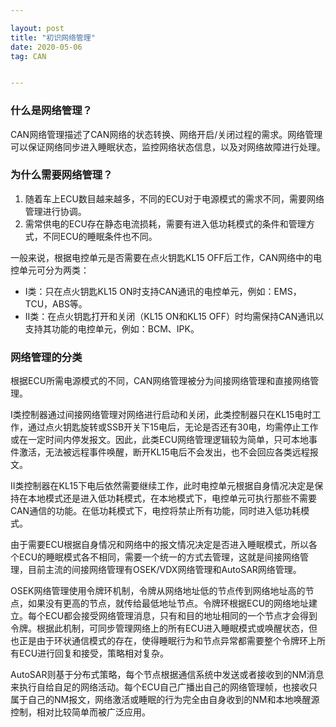 ```yaml
---

layout: post
title: "初识网络管理"
date: 2020-05-06
tag: CAN


---
```


### 什么是网络管理？

CAN网络管理描述了CAN网络的状态转换、网络开启/关闭过程的需求。网络管理可以保证网络同步进入睡眠状态，监控网络状态信息，以及对网络故障进行处理。

### 为什么需要网络管理？

1. 随着车上ECU数目越来越多，不同的ECU对于电源模式的需求不同，需要网络管理进行协调。
2. 需常供电的ECU存在静态电流损耗，需要有进入低功耗模式的条件和管理方式，不同ECU的睡眠条件也不同。

一般来说，根据电控单元是否需要在点火钥匙KL15 OFF后工作，CAN网络中的电控单元可分为两类：

- I类：只在点火钥匙KL15 ON时支持CAN通讯的电控单元，例如：EMS，TCU，ABS等。
- II类：在点火钥匙打开和关闭（KL15 ON和KL15 OFF）时均需保持CAN通讯以支持其功能的电控单元，例如：BCM、IPK。

### 网络管理的分类

根据ECU所需电源模式的不同，CAN网络管理被分为间接网络管理和直接网络管理。

I类控制器通过间接网络管理对网络进行启动和关闭，此类控制器只在KL15电时工作，通过点火钥匙旋转或SSB开关下15电后，无论是否还有30电，均需停止工作或在一定时间内停发报文。因此，此类ECU网络管理逻辑较为简单，只可本地事件激活，无法被远程事件唤醒，断开KL15电后不会发出，也不会回应各类远程报文。

II类控制器在KL15下电后依然需要继续工作，此时电控单元根据自身情况决定是保持在本地模式还是进入低功耗模式，在本地模式下，电控单元可执行那些不需要CAN通信的功能。在低功耗模式下，电控将禁止所有功能，同时进入低功耗模式。

由于需要ECU根据自身情况和网络中的报文情况决定是否进入睡眠模式，所以各个ECU的睡眠模式各不相同，需要一个统一的方式去管理，这就是间接网络管理，目前主流的间接网络管理有OSEK/VDX网络管理和AutoSAR网络管理。

OSEK网络管理使用令牌环机制，令牌从网络地址低的节点传到网络地址高的节点，如果没有更高的节点，就传给最低地址节点。令牌环根据ECU的网络地址建立。每个ECU都会接受网络管理消息，只有和目的地址相同的一个节点才会得到令牌。根据此机制，可同步管理网络上的所有ECU进入睡眠模式或唤醒状态，但也正是由于环状通信模式的存在，使得睡眠行为和节点异常都需要整个令牌环上所有ECU进行回复和接受，策略相对复杂。

AutoSAR则基于分布式策略，每个节点根据通信系统中发送或者接收到的NM消息来执行自给自足的网络活动。每个ECU自己广播出自己的网络管理帧，也接收只属于自己的NM报文，网络激活或睡眠的行为完全由自身收到的NM和本地唤醒源控制，相对比较简单而被广泛应用。

